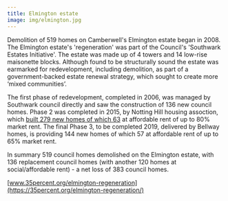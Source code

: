 ```yaml
---
title: Elmington estate
image: img/elmington.jpg
---
```

Demolition of 519 homes on Camberwell's Elmington estate began in 2008. The Elmington estate's 'regeneration' was part of the Council's 'Southwark Estates Initiative'. The estate was made up of 4 towers and 14 low-rise maisonette blocks. Although found to be structurally sound the estate was earmarked for redevelopment, including demolition, as part of a government-backed estate renewal strategy, which sought to create more ‘mixed communities’.

The first phase of redevelopment, completed in 2006, was managed by Southwark council directly and saw the construction of 136 new council homes. Phase 2 was completed in 2015, by Notting Hill housing assoction, which [built 279 new homes of which 63](https://planbuild.southwark.gov.uk/documents/?GetDocument=%7b%7b%7b!XXOecz%2bOmRk2JFLLeX0iRw%3d%3d!%7d%7d%7d) at affordable rent of up to 80% market rent. The final Phase 3, to be completed 2019, delivered by Bellway homes, is providing 144 new homes of which 57 at affordable rent of up to 65% market rent.

In summary 519 council homes demolished on the Elmington estate, with 136 replacement council homes (with another 120 homes at social/affordable rent) - a net loss of 383 council homes.  


[www.35percent.org/elmington-regeneration](https://35percent.org/elmington-regeneration/)
